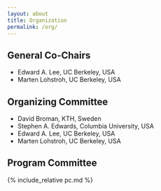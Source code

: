 ```yaml
---
layout: about
title: Organization
permalink: /org/
---
```


## General Co-Chairs
- Edward A. Lee, UC Berkeley, USA
- Marten Lohstroh, UC Berkeley, USA

## Organizing Committee
- David Broman, KTH, Sweden
- Stephen A. Edwards, Columbia University, USA
- Edward A. Lee, UC Berkeley, USA
- Marten Lohstroh, UC Berkeley, USA

## Program Committee
{% include_relative pc.md %}
